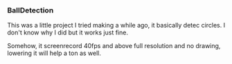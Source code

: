 ### BallDetection

This was a little project I tried making a while ago, it basically detec circles. I don't know why I did but it works just fine.

Somehow, it screenrecord 40fps and above full resolution and no drawing, lowering it will help a ton as well.
